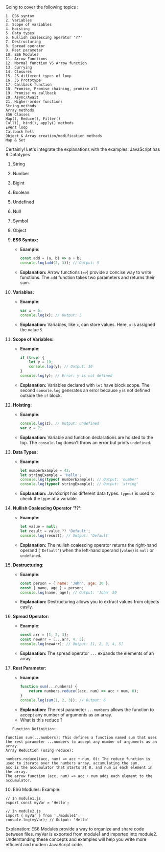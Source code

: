 Going to cover the following topics : 
```
1. ES6 syntax
2. Variables
3. Scope of variables
4. Hoisting
5. Data types
6. Nullish coalescing operator '??'
7. Destructuring
8. Spread operator
9. Rest parameter
10. ES6 Modules
11. Arrow Functions
12. Normal function VS Arrow function
13. Currying
14. Closures
15. JS different types of loop
16. JS Prototype
17. Callback function
18. Promise, Promise chaining, promise all
19. Promise vs callback
20. Async/Await
21. Higher-order functions
String methods
Array methods
ES6 Classes
Map(), Reduce(), Filter()
Call(), bind(), apply() methods
Event loop
Callback hell
Object & Array creation/modification methods
Map & Set
```
Certainly! Let's integrate the explanations with the examples:
JavaScript has 8 Datatypes
1. String
2. Number
3. Bigint
4. Boolean
5. Undefined
6. Null
7. Symbol
8. Object

1. **ES6 Syntax:**
   - **Example:**
     ```javascript
     const add = (a, b) => a + b;
     console.log(add(2, 3)); // Output: 5
     ```
   - **Explanation:** Arrow functions (`=>`) provide a concise way to write functions. The `add` function takes two parameters and returns their sum.

2. **Variables:**
   - **Example:**
     ```javascript
     var x = 5;
     console.log(x); // Output: 5
     ```
   - **Explanation:** Variables, like `x`, can store values. Here, `x` is assigned the value `5`.

3. **Scope of Variables:**
   - **Example:**
     ```javascript
     if (true) {
         let y = 10;
         console.log(y); // Output: 10
     }
     console.log(y); // Error: y is not defined
     ```
   - **Explanation:** Variables declared with `let` have block scope. The second `console.log` generates an error because `y` is not defined outside the `if` block.

4. **Hoisting:**
   - **Example:**
     ```javascript
     console.log(z); // Output: undefined
     var z = 7;
     ```
   - **Explanation:** Variable and function declarations are hoisted to the top. The `console.log` doesn't throw an error but prints `undefined`.

5. **Data Types:**
   - **Example:**
     ```javascript
     let numberExample = 42;
     let stringExample = 'Hello';
     console.log(typeof numberExample); // Output: 'number'
     console.log(typeof stringExample); // Output: 'string'
     ```
   - **Explanation:** JavaScript has different data types. `typeof` is used to check the type of a variable.

6. **Nullish Coalescing Operator '??':**
   - **Example:**
     ```javascript
     let value = null;
     let result = value ?? 'Default';
     console.log(result); // Output: 'Default'
     ```
   - **Explanation:** The nullish coalescing operator returns the right-hand operand (`'Default'`) when the left-hand operand (`value`) is `null` or `undefined`.

7. **Destructuring:**
   - **Example:**
     ```javascript
     const person = { name: 'John', age: 30 };
     const { name, age } = person;
     console.log(name, age); // Output: 'John' 30
     ```
   - **Explanation:** Destructuring allows you to extract values from objects easily.

8. **Spread Operator:**
   - **Example:**
     ```javascript
     const arr = [1, 2, 3];
     const newArr = [...arr, 4, 5];
     console.log(newArr); // Output: [1, 2, 3, 4, 5]
     ```
   - **Explanation:** The spread operator `...` expands the elements of an array.

9. **Rest Parameter:**
   - **Example:**
     ```javascript
     function sum(...numbers) {
         return numbers.reduce((acc, num) => acc + num, 0);
     }
     console.log(sum(1, 2, 3)); // Output: 6
     ```
   - **Explanation:** The rest parameter `...numbers` allows the function to accept any number of arguments as an array.

   + What is this reduce ?
```
   Function Definition:

function sum(...numbers): This defines a function named sum that uses the rest parameter ...numbers to accept any number of arguments as an array.
Array Reduction (using reduce):

numbers.reduce((acc, num) => acc + num, 0): The reduce function is used to iterate over the numbers array, accumulating the sum.
acc is the accumulator that starts at 0, and num is each element in the array.
The arrow function (acc, num) => acc + num adds each element to the accumulator.
```

10. ES6 Modules:
Example:

```
// In module1.js
export const myVar = 'Hello';

// In module2.js
import { myVar } from './module1';
console.log(myVar); // Output: 'Hello'
```

Explanation: ES6 Modules provide a way to organize and share code between files. myVar is exported from module1 and imported into module2.
Understanding these concepts and examples will help you write more efficient and modern JavaScript code.




